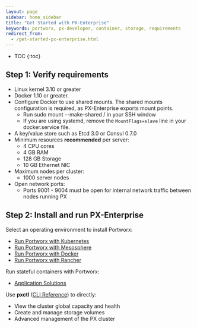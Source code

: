 ```yaml
---
layout: page
sidebar: home_sidebar
title: "Get Started with PX-Enterprise"
keywords: portworx, px-developer, container, storage, requirements
redirect_from:
  - /get-started-px-enterprise.html
---
```


* TOC
{:toc}

## Step 1: Verify requirements

* Linux kernel 3.10 or greater
* Docker 1.10 or greater.
* Configure Docker to use shared mounts.  The shared mounts configuration is required, as PX-Enterprise exports mount points.
  * Run sudo mount --make-shared / in your SSH window
  * If you are using systemd, remove the `MountFlags=slave` line in your docker.service file.
* A key/value store such as Etcd 3.0 or Consul 0.7.0
* Minimum resources **recommended** per server:
  * 4 CPU cores
  * 4 GB RAM
  * 128 GB Storage
  * 10 GB Ethernet NIC
* Maximum nodes per cluster:
  * 1000 server nodes
* Open network ports:
  * Ports 9001 - 9004 must be open for internal network traffic between nodes running PX

## Step 2: Install and run PX-Enterprise

Select an operating environment to install Portworx:

* [Run Portworx with Kubernetes](/scheduler/kubernetes/install.html)
* [Run Portworx with Mesosphere](/scheduler/mesosphere-dcos/install.html)
* [Run Portworx with Docker](/scheduler/docker/install-standalone.html)
* [Run Portworx with Rancher](/scheduler/rancher/install.html)

Run stateful containers with Portworx:

* [Application Solutions](/application-solutions.html)

Use **pxctl** ([CLI Reference](/control/status.html)) to directly:

* View the cluster global capacity and health
* Create and manage storage volumes
* Advanced management of the PX cluster
